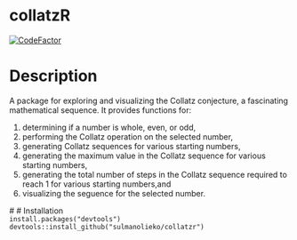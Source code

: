 # collatzR
<a href="https://www.codefactor.io/repository/github/sulmanolieko/collatzr"><img src="https://www.codefactor.io/repository/github/sulmanolieko/collatzr/badge" alt="CodeFactor" /></a>
# Description
A package for exploring and visualizing the Collatz conjecture, a fascinating mathematical sequence. It provides functions for: 
<ol>
  <li>determining if a number is whole, even, or odd, </li>
<li>performing the Collatz operation on the selected number,</li> 
<li>generating Collatz sequences for various starting numbers,</li> 
<li>generating the maximum value in the Collatz sequence for various starting numbers, </li>
<li>generating the total number of steps in the Collatz sequence required to reach 1 for various starting numbers,and </li>
<li>visualizing the seguence for the selected number.</li>
</ol>
#
# Installation
<code> 
install.packages("devtools")
devtools::install_github("sulmanolieko/collatzr")
</code>
